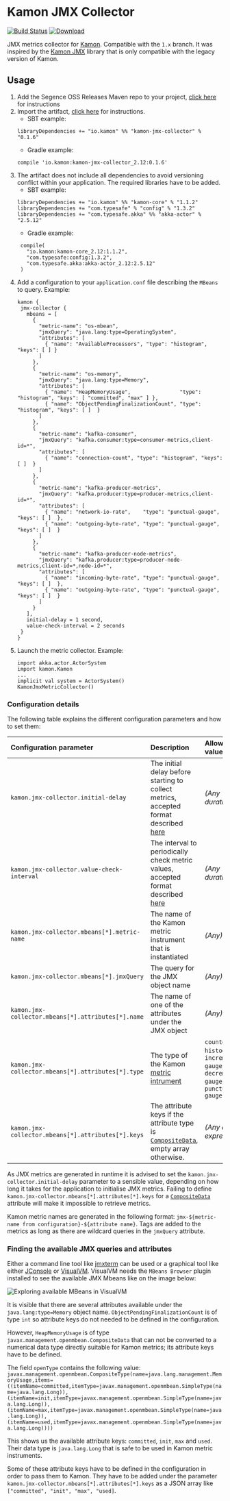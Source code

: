 Kamon JMX Collector
===================

[![Build Status](https://travis-ci.org/Segence/kamon-jmx-collector.svg?branch=master)](https://travis-ci.org/Segence/kamon-jmx-collector)
[ ![Download](https://api.bintray.com/packages/segence/maven-oss-releases/kamon-jmx-collector/images/download.svg) ](https://bintray.com/segence/maven-oss-releases/kamon-jmx-collector/_latestVersion)

JMX metrics collector for [Kamon](http://kamon.io).
Compatible with the `1.x` branch.
It was inspired by the [Kamon JMX](https://github.com/kamon-io/kamon-jmx) library that is only compatible with the legacy version of Kamon.

Usage
-----

1. Add the Segence OSS Releases Maven repo to your project, [click here](https://bintray.com/segence/maven-oss-releases/jmx-collector) for instructions
2. Import the artifact, [click here](https://bintray.com/segence/maven-oss-releases/jmx-collector) for instructions.
    - SBT example:
    ```$scala
    libraryDependencies += "io.kamon" %% "kamon-jmx-collector" % "0.1.6"
    ```
    - Gradle example:
    ```$groovy
    compile 'io.kamon:kamon-jmx-collector_2.12:0.1.6'
    ```
3. The artifact does not include all dependencies to avoid versioning conflict within your application.
   The required libraries have to be added.
     - SBT example:
     ```$scala
     libraryDependencies += "io.kamon" %% "kamon-core" % "1.1.2"
     libraryDependencies += "com.typesafe" % "config" % "1.3.2"
     libraryDependencies += "com.typesafe.akka" %% "akka-actor" % "2.5.12"
     ```
     - Gradle example:
     ```$groovy
      compile(
        "io.kamon:kamon-core_2.12:1.1.2",
        "com.typesafe:config:1.3.2",
        "com.typesafe.akka:akka-actor_2.12:2.5.12"
      )
     ```
 4. Add a configuration to your `application.conf` file describing the `MBeans` to query. Example:
     ```$json
    kamon {
      jmx-collector {
        mbeans = [
          {
            "metric-name": "os-mbean",
            "jmxQuery": "java.lang:type=OperatingSystem",
            "attributes": [
              { "name": "AvailableProcessors", "type": "histogram", "keys": [ ] }
            ]
          },
          {
            "metric-name": "os-memory",
            "jmxQuery": "java.lang:type=Memory",
            "attributes": [
              { "name": "HeapMemoryUsage",                "type": "histogram", "keys": [ "committed", "max" ] },
              { "name": "ObjectPendingFinalizationCount", "type": "histogram", "keys": [ ]  }
            ]
          },
          {
            "metric-name": "kafka-consumer",
            "jmxQuery": "kafka.consumer:type=consumer-metrics,client-id=*",
            "attributes": [
              { "name": "connection-count", "type": "histogram", "keys": [ ]  }
            ]
          },
          {
            "metric-name": "kafka-producer-metrics",
            "jmxQuery": "kafka.producer:type=producer-metrics,client-id=*",
            "attributes": [
              { "name": "network-io-rate",    "type": "punctual-gauge", "keys": [ ]  },
              { "name": "outgoing-byte-rate", "type": "punctual-gauge", "keys": [ ]  }
            ]
          },
          {
            "metric-name": "kafka-producer-node-metrics",
            "jmxQuery": "kafka.producer:type=producer-node-metrics,client-id=*,node-id=*",
            "attributes": [
              { "name": "incoming-byte-rate", "type": "punctual-gauge", "keys": [ ]  },
              { "name": "outgoing-byte-rate", "type": "punctual-gauge", "keys": [ ]  }
            ]
          }
        ],
        initial-delay = 1 second,
        value-check-interval = 2 seconds
      }
    }
     ```
 5. Launch the metric collector. Example:
    ```$scala
    import akka.actor.ActorSystem
    import kamon.Kamon
    ...
    implicit val system = ActorSystem()
    KamonJmxMetricCollector()
    ```

### Configuration details

The following table explains the different configuration parameters and how to set them:

| **Configuration parameter**                        | **Description**                                                                                                                                                                | **Allowed values**                                                                     | **Example value**        |
|:---------------------------------------------------|:-------------------------------------------------------------------------------------------------------------------------------------------------------------------------------|:---------------------------------------------------------------------------------------|:-------------------------|
| `kamon.jmx-collector.initial-delay`                | The initial delay before starting to collect metrics, accepted format described [here](https://github.com/lightbend/config/blob/master/HOCON.md#duration-format)               | *(Any duration)*                                                                       | `5 seconds`              |
| `kamon.jmx-collector.value-check-interval`         | The interval to periodically check metric values, accepted format described [here](https://github.com/lightbend/config/blob/master/HOCON.md#duration-format)                   | *(Any duration)*                                                                       | `1 minute`               |
| `kamon.jmx-collector.mbeans[*].metric-name`        | The name of the Kamon metric instrument that is instantiated                                                                                                                   | *(Any)*                                                                                | `memory-consumption`     |
| `kamon.jmx-collector.mbeans[*].jmxQuery`           | The query for the JMX object name                                                                                                                                              | *(Any)*                                                                                | `java.lang:type=Memory`  |
| `kamon.jmx-collector.mbeans[*].attributes[*].name` | The name of one of the attributes under the JMX object                                                                                                                         | *(Any)*                                                                                | `HeapMemoryUsage`        |
| `kamon.jmx-collector.mbeans[*].attributes[*].type` | The type of the Kamon [metric intrument](http://kamon.io/documentation/1.x/core/advanced/metric-instruments/)                                                                  | `counter`, `histogram`, `incrementing-gauge`, `decrementing-gauge`, `punctual-gauge`   | `histogram`              |
| `kamon.jmx-collector.mbeans[*].attributes[*].keys` | The attribute keys if the attribute type is [`CompositeData`](https://docs.oracle.com/javase/8/docs/api/javax/management/openmbean/CompositeData.html), empty array otherwise. | *(Any array expression)*                                                               | `[ "committed", "max" ]` |

As JMX metrics are generated in runtime it is advised to set the `kamon.jmx-collector.initial-delay` parameter to a sensible value, depending on how long it takes for the application to initialise JMX metrics.
Failing to define `kamon.jmx-collector.mbeans[*].attributes[*].keys` for a [`CompositeData`](https://docs.oracle.com/javase/8/docs/api/javax/management/openmbean/CompositeData.html) attribute will make it impossible to retrieve metrics.


Kamon metric names are generated in the following format: `jmx-${metric-name from configuration}-${attribute name}`.
Tags are added to the metrics as long as there are wildcard queries in the `jmxQuery` attribute.

### Finding the available JMX queries and attributes

Either a command line tool like [jmxterm](https://github.com/jiaqi/jmxterm) can be used or a graphical tool like either [JConsole](https://docs.oracle.com/javase/8/docs/technotes/guides/management/jconsole.html) or [VisualVM](https://visualvm.github.io/).
VisualVM needs the `MBeans Browser` plugin installed to see the available JMX Mbeans like on the image below:

![Exploring available MBeans in VisualVM][exploring-mbeans]

It is visible that there are several attributes available under the `java.lang:type=Memory` object name.
`ObjectPendingFinalizationCount` is of type `int` so attribute keys do not needed to be defined in the configuration.

However, `HeapMemoryUsage` is of type `javax.management.openmbean.CompositeData` that can not be converted to a numerical data type directly suitable for Kamon metrics; its attribute keys have to be defined.

The field `openType` contains the following value: `javax.management.openmbean.CompositeType(name=java.lang.management.MemoryUsage,items=((itemName=committed,itemType=javax.management.openmbean.SimpleType(name=java.lang.Long)),(itemName=init,itemType=javax.management.openmbean.SimpleType(name=java.lang.Long)),(itemName=max,itemType=javax.management.openmbean.SimpleType(name=java.lang.Long)),(itemName=used,itemType=javax.management.openmbean.SimpleType(name=java.lang.Long))))`

This shows us the available attribute keys: `committed`, `init`, `max` and `used`. Their data type is `java.lang.Long` that is safe to be used in Kamon metric instruments.

Some of these attribute keys have to be defined in the configuration in order to pass them to Kamon.
They have to be added under the parameter `kamon.jmx-collector.mbeans[*].attributes[*].keys` as a JSON array like `["committed", "init", "max", "used]`.

[exploring-mbeans]: https://github.com/Segence/kamon-jmx-collector/blob/master/exploring-mbeans.png "Exploring available MBeans in VisualVM"
